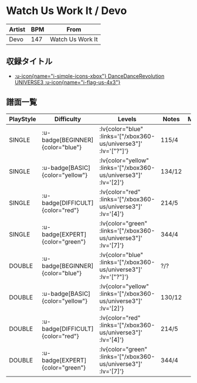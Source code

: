 # Watch Us Work It / Devo

|Artist|BPM|From|
|------|---|----|
|Devo|147|Watch Us Work It|

## 収録タイトル

- [ :u-icon{name="i-simple-icons-xbox"} DanceDanceRevolution UNIVERSE3 :u-icon{name="i-flag-us-4x3"} ](/xbox360-us/universe3)

## 譜面一覧

|PlayStyle|Difficulty|Levels|Notes|Movie|
|---------|----------|------|-----|-----|
|SINGLE| :u-badge[BEGINNER]{color="blue"} | :lv{color="blue" :links='["/xbox360-us/universe3"]' :lv='["?"]'} |115/4||
|SINGLE| :u-badge[BASIC]{color="yellow"} | :lv{color="yellow" :links='["/xbox360-us/universe3"]' :lv='[2]'} |134/12||
|SINGLE| :u-badge[DIFFICULT]{color="red"} | :lv{color="red" :links='["/xbox360-us/universe3"]' :lv='[4]'} |214/5||
|SINGLE| :u-badge[EXPERT]{color="green"} | :lv{color="green" :links='["/xbox360-us/universe3"]' :lv='[7]'} |344/4||
|DOUBLE| :u-badge[BEGINNER]{color="blue"} | :lv{color="blue" :links='["/xbox360-us/universe3"]' :lv='["?"]'} |?/?||
|DOUBLE| :u-badge[BASIC]{color="yellow"} | :lv{color="yellow" :links='["/xbox360-us/universe3"]' :lv='[2]'} |130/12||
|DOUBLE| :u-badge[DIFFICULT]{color="red"} | :lv{color="red" :links='["/xbox360-us/universe3"]' :lv='[4]'} |214/5||
|DOUBLE| :u-badge[EXPERT]{color="green"} | :lv{color="green" :links='["/xbox360-us/universe3"]' :lv='[7]'} |344/4||
